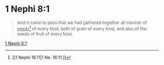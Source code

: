 # 1 Nephi 8:1

> And it came to pass that we had gathered together all manner of <u>seeds</u>[^a] of every kind, both of grain of every kind, and also of the seeds of fruit of every kind.

[1 Nephi 8:1](https://www.churchofjesuschrist.org/study/scriptures/bofm/1-ne/8?lang=eng&id=p1#p1)


[^a]: [[1 Nephi 16.11|1 Ne. 16:11.]]
